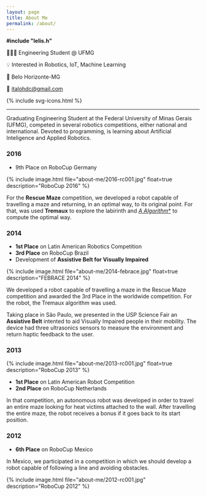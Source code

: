 ```yaml
---
layout: page
title: About Me
permalink: /about/
---
```


**\#include "lelis.h"**

👨🏻‍💻 Engineering Student @ UFMG

💡 Interested in Robotics, IoT, Machine Learning

📍 Belo Horizonte-MG

📧 [italohdc@gmail.com](mailto:italohdc@gmail.com)

{% include svg-icons.html %}

---

Graduating Engineering Student at the Federal University of Minas Gerais (UFMG), competed in several robotics competitions, either national and international. Devoted to programming, is learning about Artificial Inteligence and Applied Robotics.

### 2016

* 9th Place on RoboCup Germany

{% include image.html file="about-me/2016-rc001.jpg" float=true description="RoboCup 2016" %}

For the **Rescue Maze** competition, we developed a robot capable of travelling a maze and returning, in an optimal way, to its original point. For that, was used **Tremaux** to explore the labirinth and [**A* Algorithm**](https://italohdc.github.io/posts/maze-solving) to compute the optimal way.

### 2014


* **1st Place** on Latin American Robotics Competition
* **3rd Place** on RoboCup Brazil
* Development of **Assistive Belt for Visually Impaired**

{% include image.html file="about-me/2014-febrace.jpg" float=true description="FEBRACE 2014" %}

We developed a robot capable of travelling a maze in the Rescue Maze competition and awarded the 3rd Place in the worldwide competition. For the robot, the Tremaux algorithm was used.

Taking place in São Paulo, we presented in the USP Science Fair an **Assistive Belt** intented to aid Visually Impaired people in their mobility. The device had three ultrasonics sensors to measure the environment and return haptic feedback to the user.

### 2013

{% include image.html file="about-me/2013-rc001.jpg" float=true description="RoboCup 2013" %}

* **1st Place** on Latin American Robot Competition
* **2nd Place** on RoboCup Netherlands

In that competition, an autonomous robot was developed in order to travel an entire maze looking for heat victims attached to the wall. After travelling the entire maze, the robot receives a bonus if it goes back to its start position.

### 2012

* **6th Place** on RoboCup Mexico

In Mexico, we participated in a competition in which we should develop a robot capable of following a line and avoiding obstacles.

{% include image.html file="about-me/2012-rc001.jpg" description="RoboCup 2012" %}
